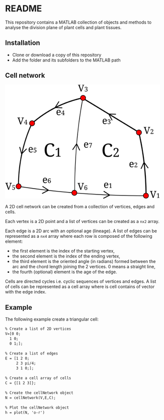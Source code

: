 # README

This repository contains a MATLAB collection of objects and methods to analyse
the division plane of plant cells and plant tissues.

## Installation

- Clone or download a copy of this repository
- Add the folder and its subfolders to the MATLAB path

## Cell network

![cell network](celldescription.svg)

A 2D cell network can be created from a collection of vertices, edges and cells.

Each vertex is a 2D point and a list of vertices can be created as a `nx2`
array.

Each edge is a 2D arc with an optional age (lineage). A list of edges can be
represented as a `nx4` array where each row is composed of the following element:

-   the first element is the index of the starting vertex,
-   the second element is the index of the ending vertex,
-   the third element is the oriented angle (in radians) formed between the arc
    and the chord length joining the 2 vertices. 0 means a straight line,
-   the fourth (optional) element is the age of the edge.

Cells are directed cycles i.e. cyclic sequences of vertices and edges. A list
of cells can be represented as a cell array where is cell contains of vector
with the edge index.

## Example

The following example create a triangular cell:

    % Create a list of 2D vertices
    V=[0 0;
      1 0;
      0 1;];

    % Create a list of edges
    E = [1 2 0;
         2 3 pi/4;
         3 1 0;];

    % Create a cell array of cells
    C = {[1 2 3]};

    % Create the cellNetwork object
    N = cellNetwork(V,E,C);

    % Plot the cellNetwork object
    h = plot(N, 'o-r')
